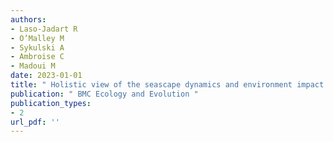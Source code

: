 ```yaml
---
authors: 
- Laso-Jadart R 
- O’Malley M 
- Sykulski A 
- Ambroise C 
- Madoui M 
date: 2023-01-01
title: " Holistic view of the seascape dynamics and environment impact on macro-scale genetic connectivity of marine plankton populations "
publication: " BMC Ecology and Evolution "
publication_types:
- 2
url_pdf: ''
---
```

